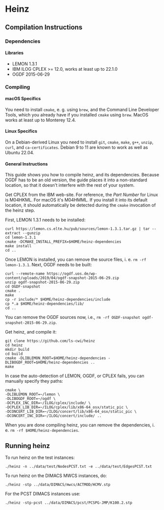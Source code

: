 # Heinz

## Compilation Instructions

### Dependencies

#### Libraries

* LEMON 1.3.1
* IBM ILOG CPLEX >= 12.0, works at least up to 22.1.0
* OGDF 2015-06-29

### Compiling

#### macOS Specifics

You need to install `cmake`, e. g. using `brew`, and the Command Line Developer Tools, which you already have if you installed `cmake` using `brew`. MacOS works at least up to Monterey 12.4.

#### Linux Specifics

On a Debian-derived Linux you need to install `git`, `cmake`, `make`, `g++`, `unzip`, `curl`, and `ca-certificates`. Debian 9 to 11 are known to work as well as Ubuntu 22.04.

#### General Instructions

This guide shows you how to compile heinz, and its dependencies. Because OGDF has to be an old version, the guide places it into a non-standard location, so that it doesn't interfere with the rest of your system.

Get CPLEX from the IBM web-site. For reference, the _Part Number_ for Linux is M04HKML. For macOS it's M04HMML. If you install it into its default location, it should automatically be detected during the `cmake` invocation of the heinz step.

First, LEMON 1.3.1 needs to be installed:

    curl https://lemon.cs.elte.hu/pub/sources/lemon-1.3.1.tar.gz | tar --extract --gunzip
    cd lemon-1.3.1
    cmake -DCMAKE_INSTALL_PREFIX=$HOME/heinz-dependencies
    make install
    cd ..

Once LEMON is installed, you can remove the source files, i. e. `rm -rf lemon-1.3.1`.
Next, OGDF needs to be built:

    curl --remote-name https://ogdf.uos.de/wp-content/uploads/2019/04/ogdf-snapshot-2015-06-29.zip
    unzip ogdf-snapshot-2015-06-29.zip
    cd OGDF-snapshot
    cmake .
    make
    cp -r include/* $HOME/heinz-dependencies/include
    cp *.a $HOME/heinz-dependencies/lib/
    cd ..

You can remove the OGDF sources now, i.e., `rm -rf OGDF-snapshot ogdf-snapshot-2015-06-29.zip`.

Get heinz, and compile it:

    git clone https://github.com/ls-cwi/heinz
    cd heinz
    mkdir build
    cd build
    cmake -DLIBLEMON_ROOT=$HOME/heinz-dependencies -DLIBOGDF_ROOT=$HOME/heinz-dependencies ..
    make

In case the auto-detection of LEMON, OGDF, or CPLEX fails, you can manually specify they paths:

    cmake \
    -DLIBLEMON_ROOT=~/lemon \
    -DLIBOGDF_ROOT=~/ogdf \
    -DCPLEX_INC_DIR=~/ILOG/cplex/include/ \
    -DCPLEX_LIB_DIR=~/ILOG/cplex/lib/x86-64_osx/static_pic \
    -DCONCERT_LIB_DIR=~/ILOG/concert/lib/x86-64_osx/static_pic \
    -DCONCERT_INC_DIR=~/ILOG/concert/include/ ..

When you are done compiling heinz, you can remove the dependencies, i. e. `rm -rf $HOME/heinz-dependencies`.

## Running heinz

To run heinz on the test instances:

    ./heinz -n ../data/test/NodesPCST.txt -e ../data/test/EdgesPCST.txt

To run heinz on the DIMACS MWCS instances, do:

    ./heinz -stp ../data/DIMACS/mwcs/ACTMOD/HCMV.stp

For the PCST DIMACS instances use:

    ./heinz -stp-pcst ../data/DIMACS/pcst/PCSPG-JMP/K100.2.stp
